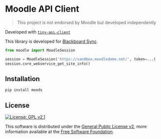 # Moodle API Client

> This project is not endorsed by Moodle but developed independently

Developed with [`tiny-api-client`][tiny-api-client]

This library is developed for [Blackboard Sync][bbsync].

```python
from moodle import MoodleSession

session = MoodleSession('https://sandbox.moodledemo.net/', token=...)
session.core_webservice_get_site_info()
```


## Installation

```bash
pip install moods
```



## License

[![License: GPL  v2.1][license-shield]][gnu]

This software is distributed under the [General Public License v2][license],
more information available at the [Free Software Foundation][gnu].


<!-- LINKS -->

[tiny-api-client]: https://pypi.org/project/tiny-api-client
[bbsync]: https://github.com/sanjacob/BlackboardSync


<!-- LICENSE -->

[license]: LICENSE "General Public License v2"
[gnu]: https://www.gnu.org/licenses/old-licenses/gpl-2.0.html "Free Software Foundation"
[license-shield]: https://img.shields.io/github/license/sanjacob/moods


<!-- SHIELD LINKS -->

[pypi]: https://pypi.org/project/moods


<!-- SHIELDS -->

[pypi-shield]: https://img.shields.io/pypi/v/moods
[build-shield]: https://img.shields.io/github/actions/workflow/status/sanjacob/moods/build.yml?branch=master
[docs-shield]: https://img.shields.io/readthedocs/moods
